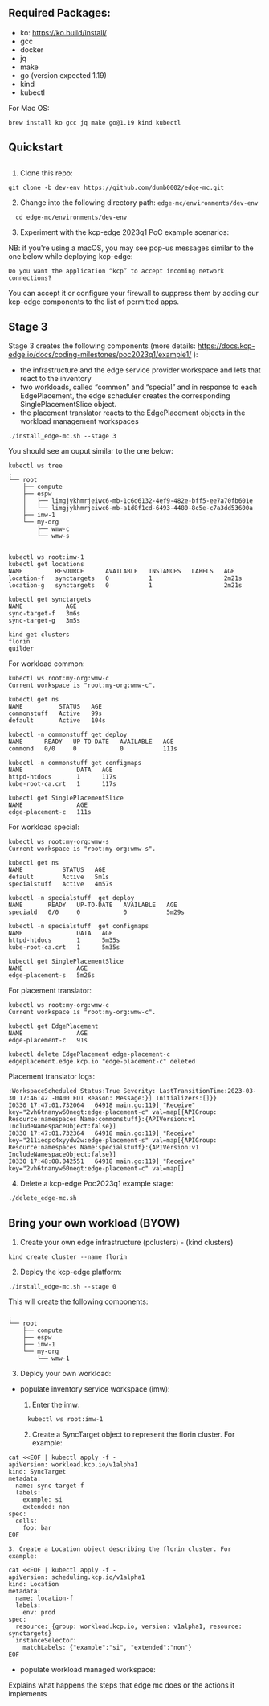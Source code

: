 ## Required Packages:
   - ko: https://ko.build/install/ 
   - gcc
   - docker 
   - jq
   - make
   - go (version expected 1.19)
   - kind
   - kubectl  

For Mac OS:
```
brew install ko gcc jq make go@1.19 kind kubectl
```

## Quickstart
## 
1. Clone this repo:

```
git clone -b dev-env https://github.com/dumb0002/edge-mc.git
```

2. Change into the following directory path: `edge-mc/environments/dev-env`

```
  cd edge-mc/environments/dev-env
```

3. Experiment with the kcp-edge 2023q1 PoC example scenarios:

NB: if you're using a macOS, you may see pop-us messages similar to the one below while deploying kcp-edge: 

```
Do you want the application “kcp” to accept incoming network connections?
```

You can accept it or configure your firewall to suppress them by adding our kcp-edge components to the list of permitted apps.

## Stage 3

Stage 3 creates the following components (more details: https://docs.kcp-edge.io/docs/coding-milestones/poc2023q1/example1/
):


-  the infrastructure and the edge service provider workspace and lets that react to the inventory
-  two workloads, called “common” and “special” and in response to each EdgePlacement, the edge scheduler creates the corresponding SinglePlacementSlice object.
-  the placement translator reacts to the EdgePlacement objects in the workload management workspaces

```
./install_edge-mc.sh --stage 3
```

You should see an ouput similar to the one below:

```
kubectl ws tree
.
└── root
    ├── compute
    ├── espw
    │   ├── limgjykhmrjeiwc6-mb-1c6d6132-4ef9-482e-bff5-ee7a70fb601e
    │   └── limgjykhmrjeiwc6-mb-a1d8f1cd-6493-4480-8c5e-c7a3dd53600a
    ├── imw-1
    └── my-org
        ├── wmw-c
        └── wmw-s


```

```
kubectl ws root:imw-1
kubectl get locations
NAME         RESOURCE      AVAILABLE   INSTANCES   LABELS   AGE
location-f   synctargets   0           1                    2m21s
location-g   synctargets   0           1                    2m21s

kubectl get synctargets
NAME            AGE
sync-target-f   3m6s
sync-target-g   3m5s
```

```
kind get clusters
florin
guilder
```

For workload common:
```
kubectl ws root:my-org:wmw-c
Current workspace is "root:my-org:wmw-c".

kubectl get ns
NAME          STATUS   AGE
commonstuff   Active   99s
default       Active   104s

kubectl -n commonstuff get deploy
NAME      READY   UP-TO-DATE   AVAILABLE   AGE
commond   0/0     0            0           111s

kubectl -n commonstuff get configmaps
NAME               DATA   AGE
httpd-htdocs       1      117s
kube-root-ca.crt   1      117s

kubectl get SinglePlacementSlice
NAME               AGE
edge-placement-c   111s
```

For workload special:
```
kubectl ws root:my-org:wmw-s
Current workspace is "root:my-org:wmw-s".

kubectl get ns
NAME           STATUS   AGE
default        Active   5m1s
specialstuff   Active   4m57s

kubectl -n specialstuff  get deploy
NAME       READY   UP-TO-DATE   AVAILABLE   AGE
speciald   0/0     0            0           5m29s

kubectl -n specialstuff  get configmaps
NAME               DATA   AGE
httpd-htdocs       1      5m35s
kube-root-ca.crt   1      5m35s

kubectl get SinglePlacementSlice
NAME               AGE
edge-placement-s   5m26s
```

For placement translator:
```
kubectl ws root:my-org:wmw-c
Current workspace is "root:my-org:wmw-c".

kubectl get EdgePlacement
NAME               AGE
edge-placement-c   91s

kubectl delete EdgePlacement edge-placement-c
edgeplacement.edge.kcp.io "edge-placement-c" deleted
```
Placement translator logs:
```
:WorkspaceScheduled Status:True Severity: LastTransitionTime:2023-03-30 17:46:42 -0400 EDT Reason: Message:}] Initializers:[]}}
I0330 17:47:01.732064   64918 main.go:119] "Receive" key="2vh6tnanyw60negt:edge-placement-c" val=map[{APIGroup: Resource:namespaces Name:commonstuff}:{APIVersion:v1 IncludeNamespaceObject:false}]
I0330 17:47:01.732364   64918 main.go:119] "Receive" key="211ieqpc4xyydw2w:edge-placement-s" val=map[{APIGroup: Resource:namespaces Name:specialstuff}:{APIVersion:v1 IncludeNamespaceObject:false}]
I0330 17:48:08.042551   64918 main.go:119] "Receive" key="2vh6tnanyw60negt:edge-placement-c" val=map[]
```

4. Delete a kcp-edge Poc2023q1 example stage:

```
./delete_edge-mc.sh
```

## Bring your own workload (BYOW)

1. Create your own edge infrastructure (pclusters) - (kind clusters) 

```
kind create cluster --name florin
``` 

2. Deploy the kcp-edge platform:

```
./install_edge-mc.sh --stage 0
```

This will create the following components:

```
.
└── root
    ├── compute
    ├── espw
    ├── imw-1
    └── my-org
        └── wmw-1
```

3. Deploy your own workload: 

 * populate inventory service workspace (imw):
    1. Enter the imw:

    ```
      kubectl ws root:imw-1
    ```
    
    2. Create a SyncTarget object to represent the florin cluster. For example:

```
cat <<EOF | kubectl apply -f -
apiVersion: workload.kcp.io/v1alpha1
kind: SyncTarget
metadata:
  name: sync-target-f
  labels:
    example: si
    extended: non
spec:
  cells:
    foo: bar
EOF
```

    3. Create a Location object describing the florin cluster. For example:

```
cat <<EOF | kubectl apply -f -
apiVersion: scheduling.kcp.io/v1alpha1
kind: Location
metadata:
  name: location-f
  labels:
    env: prod
spec:
  resource: {group: workload.kcp.io, version: v1alpha1, resource: synctargets}
  instanceSelector:
    matchLabels: {"example":"si", "extended":"non"}
EOF
```

 * populate workload managed workspace: 




Explains what happens the steps that edge mc does or the actions it implements